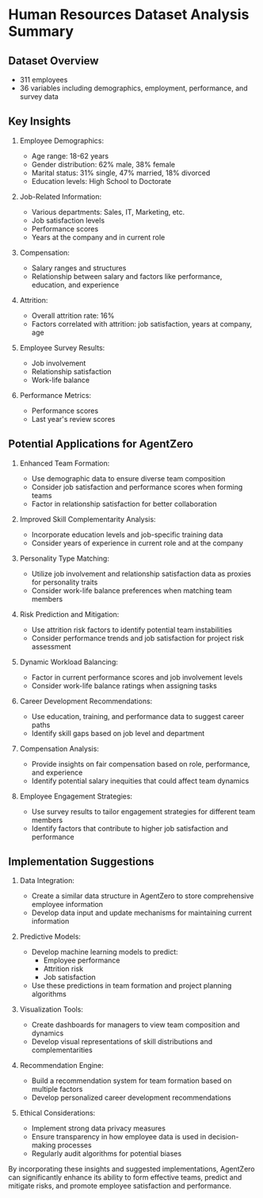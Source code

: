 # Human Resources Dataset Analysis Summary

## Dataset Overview
- 311 employees
- 36 variables including demographics, employment, performance, and survey data

## Key Insights

1. Employee Demographics:
   - Age range: 18-62 years
   - Gender distribution: 62% male, 38% female
   - Marital status: 31% single, 47% married, 18% divorced
   - Education levels: High School to Doctorate

2. Job-Related Information:
   - Various departments: Sales, IT, Marketing, etc.
   - Job satisfaction levels
   - Performance scores
   - Years at the company and in current role

3. Compensation:
   - Salary ranges and structures
   - Relationship between salary and factors like performance, education, and experience

4. Attrition:
   - Overall attrition rate: 16%
   - Factors correlated with attrition: job satisfaction, years at company, age

5. Employee Survey Results:
   - Job involvement
   - Relationship satisfaction
   - Work-life balance

6. Performance Metrics:
   - Performance scores
   - Last year's review scores

## Potential Applications for AgentZero

1. Enhanced Team Formation:
   - Use demographic data to ensure diverse team composition
   - Consider job satisfaction and performance scores when forming teams
   - Factor in relationship satisfaction for better collaboration

2. Improved Skill Complementarity Analysis:
   - Incorporate education levels and job-specific training data
   - Consider years of experience in current role and at the company

3. Personality Type Matching:
   - Utilize job involvement and relationship satisfaction data as proxies for personality traits
   - Consider work-life balance preferences when matching team members

4. Risk Prediction and Mitigation:
   - Use attrition risk factors to identify potential team instabilities
   - Consider performance trends and job satisfaction for project risk assessment

5. Dynamic Workload Balancing:
   - Factor in current performance scores and job involvement levels
   - Consider work-life balance ratings when assigning tasks

6. Career Development Recommendations:
   - Use education, training, and performance data to suggest career paths
   - Identify skill gaps based on job level and department

7. Compensation Analysis:
   - Provide insights on fair compensation based on role, performance, and experience
   - Identify potential salary inequities that could affect team dynamics

8. Employee Engagement Strategies:
   - Use survey results to tailor engagement strategies for different team members
   - Identify factors that contribute to higher job satisfaction and performance

## Implementation Suggestions

1. Data Integration:
   - Create a similar data structure in AgentZero to store comprehensive employee information
   - Develop data input and update mechanisms for maintaining current information

2. Predictive Models:
   - Develop machine learning models to predict:
     - Employee performance
     - Attrition risk
     - Job satisfaction
   - Use these predictions in team formation and project planning algorithms

3. Visualization Tools:
   - Create dashboards for managers to view team composition and dynamics
   - Develop visual representations of skill distributions and complementarities

4. Recommendation Engine:
   - Build a recommendation system for team formation based on multiple factors
   - Develop personalized career development recommendations

5. Ethical Considerations:
   - Implement strong data privacy measures
   - Ensure transparency in how employee data is used in decision-making processes
   - Regularly audit algorithms for potential biases

By incorporating these insights and suggested implementations, AgentZero can significantly enhance its ability to form effective teams, predict and mitigate risks, and promote employee satisfaction and performance.